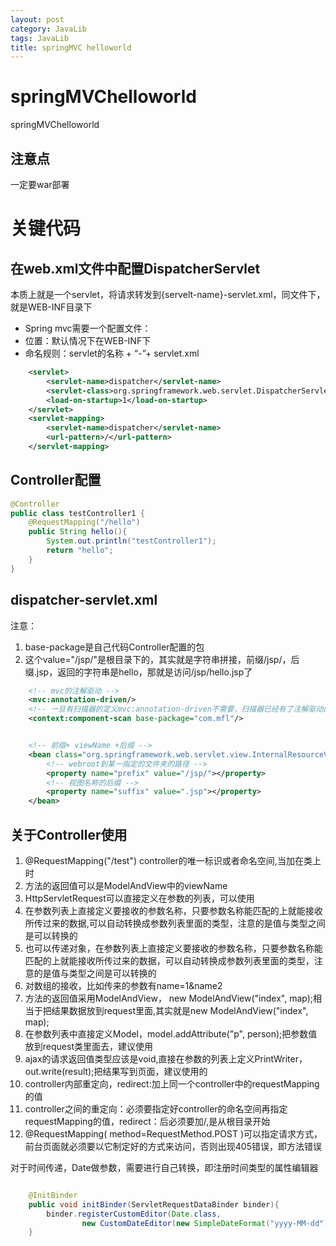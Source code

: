 ```yaml
---
layout: post
category: JavaLib
tags: JavaLib
title: springMVC helloworld
---
```


# springMVChelloworld
springMVChelloworld

## 注意点
一定要war部署

# 关键代码

## 在web.xml文件中配置DispatcherServlet
本质上就是一个servlet，将请求转发到{servelt-name}-servlet.xml，同文件下，就是WEB-INF目录下

- Spring mvc需要一个配置文件：
- 位置：默认情况下在WEB-INF下
- 命名规则：servlet的名称 + “-”+ servlet.xml


```xml
    <servlet>
        <servlet-name>dispatcher</servlet-name>
        <servlet-class>org.springframework.web.servlet.DispatcherServlet</servlet-class>
        <load-on-startup>1</load-on-startup>
    </servlet>
    <servlet-mapping>
        <servlet-name>dispatcher</servlet-name>
        <url-pattern>/</url-pattern>
    </servlet-mapping>
```

## Controller配置
```java
@Controller
public class testController1 {
    @RequestMapping("/hello")
    public String hello(){
        System.out.println("testController1");
        return "hello";
    }
}

```


## dispatcher-servlet.xml
注意：

1. base-package是自己代码Controller配置的包
2. 这个value="/jsp/"是根目录下的，其实就是字符串拼接，前缀/jsp/，后缀.jsp，返回的字符串是hello，那就是访问/jsp/hello.jsp了


```xml
    <!-- mvc的注解驱动 -->
    <mvc:annotation-driven/>
    <!-- 一旦有扫描器的定义mvc:annotation-driven不需要，扫描器已经有了注解驱动的功能 -->
    <context:component-scan base-package="com.mfl"/>


    <!-- 前缀+ viewName +后缀 -->
    <bean class="org.springframework.web.servlet.view.InternalResourceViewResolver">
        <!-- webroot到某一指定的文件夹的路径 -->
        <property name="prefix" value="/jsp/"></property>
        <!-- 视图名称的后缀 -->
        <property name="suffix" value=".jsp"></property>
    </bean>

```

## 关于Controller使用

1. @RequestMapping("/test") controller的唯一标识或者命名空间,当加在类上时
2. 方法的返回值可以是ModelAndView中的viewName
3. HttpServletRequest可以直接定义在参数的列表，可以使用
4. 在参数列表上直接定义要接收的参数名称，只要参数名称能匹配的上就能接收所传过来的数据,可以自动转换成参数列表里面的类型，注意的是值与类型之间是可以转换的
5. 也可以传递对象，在参数列表上直接定义要接收的参数名称，只要参数名称能匹配的上就能接收所传过来的数据，可以自动转换成参数列表里面的类型，注意的是值与类型之间是可以转换的
6. 对数组的接收，比如传来的参数有name=1&name2
7. 方法的返回值采用ModelAndView， new ModelAndView("index", map);相当于把结果数据放到request里面,其实就是new ModelAndView("index", map);
8. 在参数列表中直接定义Model，model.addAttribute("p", person);把参数值放到request类里面去，建议使用
9. ajax的请求返回值类型应该是void,直接在参数的列表上定义PrintWriter，out.write(result);把结果写到页面，建议使用的
10. controller内部重定向，redirect:加上同一个controller中的requestMapping的值
11. controller之间的重定向：必须要指定好controller的命名空间再指定requestMapping的值，redirect：后必须要加/,是从根目录开始
12. @RequestMapping( method=RequestMethod.POST )可以指定请求方式，前台页面就必须要以它制定好的方式来访问，否则出现405错误，即方法错误

对于时间传递，Date做参数，需要进行自己转换，即注册时间类型的属性编辑器

```java

	@InitBinder
	public void initBinder(ServletRequestDataBinder binder){
		binder.registerCustomEditor(Date.class,
				new CustomDateEditor(new SimpleDateFormat("yyyy-MM-dd"), true));
	}
```
